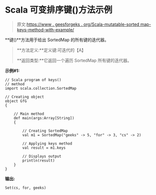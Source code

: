# Scala 可变排序键()方法示例

> 原文:[https://www . geesforgeks . org/Scala-mutatable-sorted map-keys-method-with-example/](https://www.geeksforgeeks.org/scala-mutable-sortedmap-keys-method-with-example/)

**键()**方法用于给出 SortedMap 的所有键的迭代器。

> **方法定义:**定义键:可迭代的【A】
> 
> **返回类型:**它返回一个遍历 SortedMap 所有键的迭代器。

**示例#1:**

```
// Scala program of keys()
// method
import scala.collection.SortedMap

// Creating object
object GfG
{ 

    // Main method
    def main(args:Array[String])
    {

        // Creating SortedMap
        val m1 = SortedMap("geeks" -> 5, "for" -> 3, "cs" -> 2)

        // Applying keys method 
        val result = m1.keys

        // Displays output
        println(result)
    }
}
```

**输出:**

```
Set(cs, for, geeks)

```